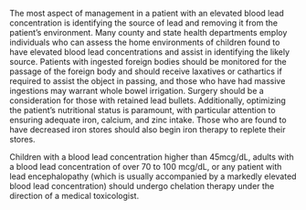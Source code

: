 The most aspect of management in a patient with an elevated blood lead concentration is identifying the source of lead and removing it from the patient’s environment. Many county and state health departments employ individuals who can assess the home environments of children found to have elevated blood lead concentrations and assist in identifying the likely source. Patients with ingested foreign bodies should be monitored for the passage of the foreign body and should receive laxatives or cathartics if required to assist the object in passing, and those who have had massive ingestions may warrant whole bowel irrigation. Surgery should be a consideration for those with retained lead bullets. Additionally, optimizing the patient’s nutritional status is paramount, with particular attention to ensuring adequate iron, calcium, and zinc intake. Those who are found to have decreased iron stores should also begin iron therapy to replete their stores.

Children with a blood lead concentration higher than 45mcg/dL, adults with a blood lead concentration of over 70 to 100 mcg/dL, or any patient with lead encephalopathy (which is usually accompanied by a markedly elevated blood lead concentration) should undergo chelation therapy under the direction of a medical toxicologist.